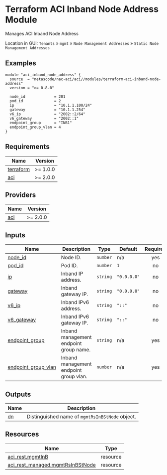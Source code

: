 <!-- BEGIN_TF_DOCS -->
# Terraform ACI Inband Node Address Module

Manages ACI Inband Node Address

Location in GUI:
`Tenants` » `mgmt` » `Node Management Addresses` » `Static Node Management Addresses`

## Examples

```hcl
module "aci_inband_node_address" {
  source  = "netascode/nac-aci/aci//modules/terraform-aci-inband-node-address"
  version = ">= 0.8.0"

  node_id             = 201
  pod_id              = 2
  ip                  = "10.1.1.100/24"
  gateway             = "10.1.1.254"
  v6_ip               = "2002::2/64"
  v6_gateway          = "2002::1"
  endpoint_group      = "INB1"
  endpoint_group_vlan = 4
}
```

## Requirements

| Name | Version |
|------|---------|
| <a name="requirement_terraform"></a> [terraform](#requirement\_terraform) | >= 1.0.0 |
| <a name="requirement_aci"></a> [aci](#requirement\_aci) | >= 2.0.0 |

## Providers

| Name | Version |
|------|---------|
| <a name="provider_aci"></a> [aci](#provider\_aci) | >= 2.0.0 |

## Inputs

| Name | Description | Type | Default | Required |
|------|-------------|------|---------|:--------:|
| <a name="input_node_id"></a> [node\_id](#input\_node\_id) | Node ID. | `number` | n/a | yes |
| <a name="input_pod_id"></a> [pod\_id](#input\_pod\_id) | Pod ID. | `number` | `1` | no |
| <a name="input_ip"></a> [ip](#input\_ip) | Inband IP address. | `string` | `"0.0.0.0"` | no |
| <a name="input_gateway"></a> [gateway](#input\_gateway) | Inband gateway IP. | `string` | `"0.0.0.0"` | no |
| <a name="input_v6_ip"></a> [v6\_ip](#input\_v6\_ip) | Inband IPv6 address. | `string` | `"::"` | no |
| <a name="input_v6_gateway"></a> [v6\_gateway](#input\_v6\_gateway) | Inband IPv6 gateway IP. | `string` | `"::"` | no |
| <a name="input_endpoint_group"></a> [endpoint\_group](#input\_endpoint\_group) | Inband management endpoint group name. | `string` | n/a | yes |
| <a name="input_endpoint_group_vlan"></a> [endpoint\_group\_vlan](#input\_endpoint\_group\_vlan) | Inband management endpoint group vlan. | `number` | n/a | yes |

## Outputs

| Name | Description |
|------|-------------|
| <a name="output_dn"></a> [dn](#output\_dn) | Distinguished name of `mgmtRsInBStNode` object. |

## Resources

| Name | Type |
|------|------|
| [aci_rest.mgmtInB](https://registry.terraform.io/providers/CiscoDevNet/aci/latest/docs/resources/rest) | resource |
| [aci_rest_managed.mgmtRsInBStNode](https://registry.terraform.io/providers/CiscoDevNet/aci/latest/docs/resources/rest_managed) | resource |
<!-- END_TF_DOCS -->